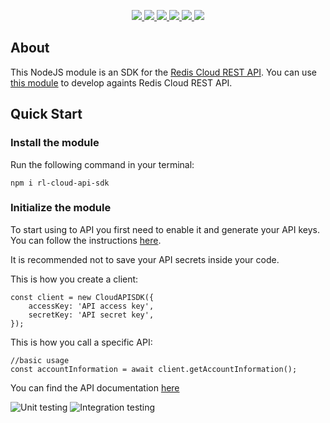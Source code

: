 <p align='center'>
  <a href='https://www.npmjs.com/package/rl-cloud-api-sdk'>
    <img src='https://img.shields.io/npm/v/rl-cloud-api-sdk/latest?style=plastic' target='_blank' />
  </a>
  <a href='https://npmjs.org/package/rl-cloud-api-sdk' style='width:25px;height:20px;'>
    <img src='https://img.shields.io/npm/dm/rl-cloud-api-sdk.svg?color=blue&style=plastic' target='_blank' />
  </a>
  <a href='https://github.com/RedisLabs/rl-cloud-api-sdk/issues' style='width:25px;height:20px;'>
    <img src='https://img.shields.io/github/issues/RedisLabs/rl-cloud-api-sdk?style=plastic' target='_blank' />
  </a>
  <a href='https://npmjs.org/package/rl-cloud-api-sdk' style='width:25px;height:20px;'>
    <img src='https://img.shields.io/bundlephobia/min/rl-cloud-api-sdk/latest?style=plastic' target='_blank' />
  </a>
  <a href='https://github.com/RedisLabs/rl-cloud-api-sdk/commits/master'>
    <img src='https://img.shields.io/github/last-commit/RedisLabs/rl-cloud-api-sdk?style=plastic' />
  </a>
  <a href='https://github.com/RedisLabs/rl-cloud-api-sdk/blob/master/LICENSE'>
    <img src='https://img.shields.io/badge/license-BSD%203%20Clause-blue.svg?style=plastic' target='_blank' />
  </a>
</p></p>

## About
This NodeJS module is an SDK for the [Redis Cloud REST API](https://docs.redislabs.com/latest/rc/api/).
You can use [this module](https://www.npmjs.com/package/rl-cloud-api-sdk) to develop againts Redis Cloud REST API.

## Quick Start

### Install the module
Run the following command in your terminal:

`npm i rl-cloud-api-sdk`

### Initialize the module
To start using to API you first need to enable it and generate your API keys. You can follow the instructions [here](https://docs.redislabs.com/latest/rc/api/how-to/create-api-keys-for-your-team/). 

It is recommended not to save your API secrets inside your code.

This is how you create a client:
```
const client = new CloudAPISDK({
    accessKey: 'API access key',
    secretKey: 'API secret key',
});
```

This is how you call a specific API:
```
//basic usage
const accountInformation = await client.getAccountInformation();
```

You can find the API documentation [here](https://api.redislabs.com/v1/swagger-ui.html)

![Unit testing](https://github.com/RedisLabs/rl-cloud-api-sdk/workflows/Unit%20testing/badge.svg) ![Integration testing](https://github.com/RedisLabs/rl-cloud-api-sdk/workflows/Integration%20testing/badge.svg)
